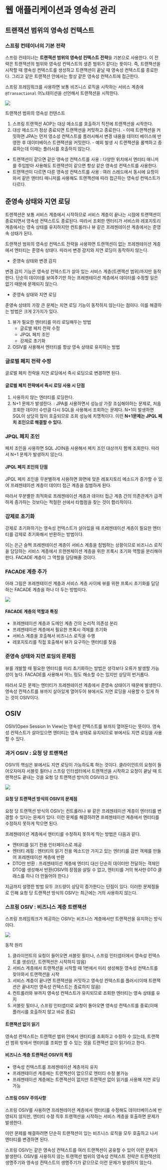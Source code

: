 # 웹 애플리케이션과 영속성 관리
## 트랜잭션 범위의 영속성 컨텍스트
### 스프링 컨테이너의 기본 전략
스프링 컨테이너는 **트랜잭션 범위의 영속성 컨텍스트 전략**을 기본으로 사용한다. 이 전략은 트랜잭션의 범위와 영속성 컨텍스트의 생존 범위가 같다는 뜻이다. 즉, 트랜잭션을 시작할 때 영속성 컨텍스트를 생성하고 트랜잭션이 끝날 때 영속성 컨텍스트를 종료한다. 그리고 같은 트랜잭션 안에서는 항상 같은 영속성 컨텍스트에 접근한다.

스프링 프레임워크를 사용하면 보통 비즈니스 로직을 시작하는 서비스 계층에 ```@Transactional``` 어노테이션을 선언해서 트랜잭션을 시작한다.

![](https://images.velog.io/images/minide/post/90300a27-d9c5-4db4-b517-a36adb5eded4/%EC%8A%A4%ED%81%AC%EB%A6%B0%EC%83%B7%202021-08-07%20%EC%98%A4%ED%9B%84%202.00.40.png)

트랜잭션 범위의 영속성 컨텐스트

1. 스프링 트랜잭션 AOP는 대상 메소드를 호출하기 직전에 트랜잭션을 시작한다.
2. 대상 메소드가 정상 종료되면 트랜잭션을 커밋하고 종료한다.
   \- 이때 트랜잭션을 커밋하면 JPA는 먼저 영소성 컨텍스트를 플러시해서 변경 내용을 데이터 베이스에 반영한 후 데이터베이스 트랜잭션을 커밋한다.
   \- 예외 발생 시 트랜잭션을 롤백하고 종료하는데 이때는 플러시를 호출하지 않는다.

- 트랜잭션이 같으면 같은 영속성 컨텍스트를 사용
  : 다양한 위치에서 엔터티 매니저를 주입받아 사용해도 트랜잭션이 같으면 항상 같은 영속성 컨텍스트를 사용한다.
- 트랜잭션이 다르면 다른 영속성 컨텍스트를 사용
  : 여러 스레드에서 동시에 요청이 와서 같은 엔터티 매니저를 사용해도 트랜잭션에 따라 접근하는 영속성 컨텍스트가 다르다.

## 준영속 상태와 지연 로딩
트랜잭션은 보통 서비스 계층에서 시작하므로 서비스 계층이 끝나는 시점에 트랜잭션이 종료되면서 영속성 컨텍스트도 종료된다. 따라서 조회한 엔터티가 서비스와 레포지토리 계층에서는 영속 상태를 유지하지만 컨트롤러나 뷰 같은 프레젠테이션 계층에서는 준영속 상태가 된다.

트랜잭션 범위의 영속성 컨텍스트 전략을 사용하면 트랜잭션이 없는 프레젠테이션 계층에서 엔터티는 준영속 상태다. 따라서 변경 감지와 지연 로딩이 동작하지 않는다.

- 준영속 상태와 변경 감지

변경 감지 기능은 영속성 컨텍스트가 살아 있는 서비스 계층(트랜잭션 범위)까지만 동작한다. 단순히 데이터를 보여주기만 하는 프레젠테이션 계층에서 데이터를 수정할 일은 없기 때문에 문제되지 않는다.

- 준영속 상태와 지연 로딩

준영속 상태의 가장 큰 문제는 지연 로딩 기능이 동작하지 않는다는 점이다. 이를 해결하는 방법은 크게 2가지가 있다.

1. 뷰가 필요한 엔터티를 미리 로딩해두는 방법
    - 글로벌 페치 전략 수정
    - JPQL 페치 조인
    - 강제로 초기화
2. OSIV를 사용해서 엔터티를 항상 영속 상태로 유지하는 방법

### 글로벌 페치 전략 수정
글로벌 페치 전략을 지연 로딩에서 즉시 로딩으로 변경하면 된다.

#### 글로벌 페치 전략에서 즉시 로딩 사용 시 단점
1. 사용하지 않는 엔터티를 로딩한다.
2. N+1 문제가 발생한다.
   : JPA를 사용하면서 성능상 가장 조심해야하는 문제로, 처음 조회한 데이터 수만큼 다시 SQL을 사용해서 조회하는 문제다. N+1이 발생하면 SQL이 상당히 많이 호출되므로 조회 성능에 치명적이다. 이런 **N+1문제는 JPQL 페치 조인으로 해결할 수 있다.**

### JPQL 페치 조인
페치 조인을 사용하면 SQL JOIN을 사용해서 페치 조인 대상까지 함께 조회한다. 따라서 N+1 문제가 발생하지 않는다.

#### JPQL 페치 조인의 단점
JPQL 페치 조인을 무분별하게 사용하면 화면에 맞춘 레포지토리 메소드가 증가할 수 있어 프레젠테이션 계층이 데이터 접근 계층을 침범하게 된다.

따라서 무분별한 최적화로 프레젠테이션 계층과 데이터 접근 계층 간의 의존관계가 급격하게 증가하는 것보다는 적절한 선에서 타협점을 찾는 것이 합리적이다.

### 강제로 초기화
강제로 초기화하기는 영속성 컨텍스트가 살아있을 때 프레젠테이션 계층이 필요한 엔터티를 강제로 초기화해서 반환하는 방법이다.

이는 은근 슬쩍 프레젠테이션 계층이 서비스 계층을 침범하는 상황이므로 비즈니스 로직을 담당하는 서비스 계층에서 프렌젠체이션 계층을 위한 프록시 초기화 역할을 분리해야 한다. FACADE 계층이 그 역할을 담당해줄 것이다.

### FACADE 계층 추가
아래 그림은 프레젠테이션 계층과 서비스 계층 사이에 뷰를 위한 프록시 초기화를 담당하는 FACADE 계층을 하나 더 두는 방법이다.

![](https://images.velog.io/images/minide/post/0fbd452c-5ea8-4039-9766-f548b90e221d/%EC%8A%A4%ED%81%AC%EB%A6%B0%EC%83%B7%202021-08-07%20%EC%98%A4%ED%9B%84%202.33.17.png)

#### FACADE 계층의 역할과 특징
- 프레젠테이션 계층과 도메인 계층 간의 논리적 의존성 분리
- 프레젠테이션 계층에서 필요한 프록시 객체를 초기화
- 서비스 계층을 호출해서 비즈니스 로직을 수행
- 레포지토리를 직접 호출해서 뷰가 요구하는 엔터티를 찾음

### 준영속 상태와 지연 로딩의 문제점
뷰를 개발할 때 필요한 엔터티를 미리 초기화하는 방법은 생각보다 오류가 발생할 가능성이 높다. FACADE를 사용해서 어느 정도 해소할 수는 있지만 상당히 번거롭다.

따라서 모든 문제는 엔터티가 프레젠테이션 계층에서 준영속 상태이기 때문에 발생한다. 영속성 컨텍스트를 뷰까지 살아있게 열어두어 뷰에서도 지연 로딩을 사용할 수 있게 하는 것이 OSIV이다.

## OSIV
OSIV(Open Session In View)는 영속성 컨텍스트를 뷰까지 열어둔다는 뜻이다. 영속성 컨텍스트가 살아있으면 엔터티는 영속 상태로 유지되므로 뷰에서도 지연 로딩을 사용할 수 있다.

### 과거 OSIV : 요청 당 트랜잭션
OSIV의 핵심은 뷰에서도 지연 로딩이 가능하도록 하는 것이다. 클라이언트의 요청이 들어오자마자 서블릿 필터나 스프링 인터셉터에서 트랜잭션을 시작하고 요청이 끝날 때 트랜잭션도 끝내는 것을 요청 당 트랜잭션 방식의 OSIV라고 한다.

![](https://images.velog.io/images/minide/post/4bc48359-da87-4c2c-a3cf-7090c04c25ca/%EC%8A%A4%ED%81%AC%EB%A6%B0%EC%83%B7%202021-08-07%20%EC%98%A4%ED%9B%84%202.46.18.png)

#### 요청 당 트랜잭션 방식의 OSIV의 문제점
요청 당 트랜잭션 방식의 OSIV는 컨트롤러나 뷰 같은 프레젠테이션 계층이 엔터티를 변경할 수 있다는 문제가 있다. 이런 문제를 해결하려면 프레젠테이션 계층에서 엔터티를 수정하지 못하게 막으면 된다.

프레젠테이션 계층에서 엔터티를 수정하지 못하게 막는 방법은 다음과 같다.
- 엔터티를 읽기 전용 인터페이스로 제공
- 엔터티 레핑 : 엔터티의 읽기 전용 메소드만 가지고 있는 엔터티를 감싼 객체를 만들어 프레젠테이션 계층에 반환
- DTO만 반환 : 프레젠테이션 계층에 엔터티 대신 단순히 데이터만 전달하는 객체인 DTO를 생성해서 반환(OSIV의 장점을 살릴 수 없고, 엔터티를 거의 복사한 DTO 클래스를 하나 더 만들어야 한다.)

지금까지 설명한 방법 모두 코드량이 상당히 증가한다는 단점이 있다. 이러한 문제점들로 인해 요청 당 트랜잭션 방식의 OSIV는 최근에는 거의 사용하지 않는다.

### 스프링 OSIV : 비즈니스 계층 트랜잭션
스프링 프레임워크가 제공하는 OSIV는 비즈니스 계층에서만 트랜잭션을 유지하는 방식이다.

![](https://images.velog.io/images/minide/post/388e1492-ea6b-4f8f-944c-b51ffef203cd/%EC%8A%A4%ED%81%AC%EB%A6%B0%EC%83%B7%202021-08-07%20%EC%98%A4%ED%9B%84%202.57.35.png)

동작 원리

1. 클라이언트의 요청이 들어오면 서블릿 필터나, 스프링 인터셉터에서 영속성 컨텍스트를 생성(단, 트랜잭션은 시작하지 않음)
2. 서비스 계층에서 트랜잭션을 시작할 때 1번에서 미리 생성해둔 영속성 컨텍스트를 찾아와서 트랜잭션을 시작
3. 서비스 계층이 끝나면 트랜잭션을 커밋하고 영속성 컨텍스트를 플러시(이때 트랜잭션은 끝내지만 영속성 컨텍스트는 종료하지 않음)
4. 컨트롤러와 뷰까지 영속성 컨텍스트가 유지되므로 조회한 엔터티는 영속 상태를 유지
5. 서블릿 필터나, 스프링 인터셉터로 요청이 돌아오면 영속성 컨텍스트를 종료(이때 플러시를 호출하지 않고 바로 종료)

#### 트랜잭션 없이 읽기
영속성 컨텍스트는 트랜잭션 범위 안에서 엔터티를 조회하고 수정하 수 있는데, 트랜잭션 범위 밖에서 엔터티를 조회만 할 수 있는 것을 트랜잭션 없이 읽기라고 한다.

#### 비즈니스 계층 트랜잭션 OSIV의 특징
- 영속성 컨텍스트를 프레젠테이션 계층까지 유지
- 프레젠테이션 계층에는 트랜잭션이 없으므로 엔터티 수정 불가능
- 프레젠테이션 계층에는 트랜잭션이 없지만 트랜잭션 없이 읽기를 사용해 지연 로딩 가능

#### 스프링 OSIV 주의사항
스프링 OSIV를 사용하면 프레젠테이션 계층에서 엔터티를 수정해도 데이터베이스에 반영되지 않지만, 엔터티 수정 직후 트랜잭션을 시작하는 서비스 계층을 호출하면 문제가 발생한다.

이런 문제를 해결하려면 단순히 트랜잭션이 있는 비즈니스 로직을 모두 호출하고 나서 엔터티를 변경하면 된다.

스프링 OSIV는 같은 영속성 컨텍스트를 여러 트랜잭션이 공유할 수 있어 이런 문제가 발생한다. OSIV를 사용하지 않는 트랜잭션 범위의 영속성 컨텍스트 전략은 트랜잭션의 생명주기와 영속성 컨텍스트의 생명주기가 같으므로 이런 문제가 발생하지 않는다.